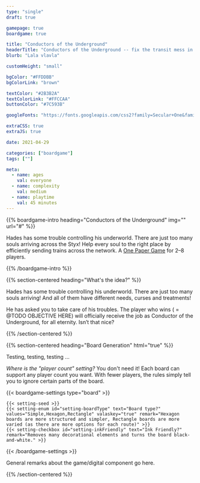```yaml
---
type: "single"
draft: true 

gamepage: true
boardgame: true

title: "Conductors of the Underground"
headerTitle: "Conductors of the Underground -- fix the transit mess in Hades' underworld"
blurb: "Lala vlavla"

customHeight: "small"

bgColor: "#FFDDBB"
bgColorLink: "brown"

textColor: "#2B3B2A"
textColorLink: "#FFCCAA"
buttonColor: "#7C593B"

googleFonts: "https://fonts.googleapis.com/css2?family=Secular+One&family=Manrope:wght@300;500;800&display=swap"

extraCSS: true
extraJS: true

date: 2021-04-29

categories: ["boardgame"]
tags: [""]

meta: 
  - name: ages
    val: everyone
  - name: complexity
    val: medium
  - name: playtime
    val: 45 minutes
---
```


{{% boardgame-intro heading="Conductors of the Underground" img="" url="#" %}}

Hades has some trouble controlling his underworld. There are just too many souls arriving across the Styx! Help every soul to the right place by efficiently sending trains across the network. A [One Paper Game](boardgames#one_paper_games) for 2&ndash;8 players.

{{% /boardgame-intro %}}

{{% section-centered heading="What's the idea?" %}}
  
Hades has some trouble controlling his underworld. There are just too many souls arriving! And all of them have different needs, curses and treatments!

He has asked you to take care of his troubles. The player who wins ( = @TODO OBJECTIVE HERE) will officially receive the job as Conductor of the Underground, for all eternity. Isn’t that nice?

{{% /section-centered %}}

{{% section-centered heading="Board Generation" html="true" %}}
  
  <p>Testing, testing, testing ... </p>
  <p><em>Where is the "player count" setting?</em> You don't need it! Each board can support any player count you want. With fewer players, the rules simply tell you to ignore certain parts of the board.</p>

  {{< boardgame-settings type="board" >}}

    {{< setting-seed >}}
    {{< setting-enum id="setting-boardType" text="Board type?" values="Simple,Hexagon,Rectangle" valaskey="true" remark="Hexagon boards are more structured and simpler, Rectangle boards are more varied (as there are more options for each route)" >}}
    {{< setting-checkbox id="setting-inkFriendly" text="Ink Friendly?" remark="Removes many decorational elements and turns the board black-and-white." >}}

  {{< /boardgame-settings >}}

  <p>General remarks about the game/digital component go here.</p>

{{% /section-centered %}}
